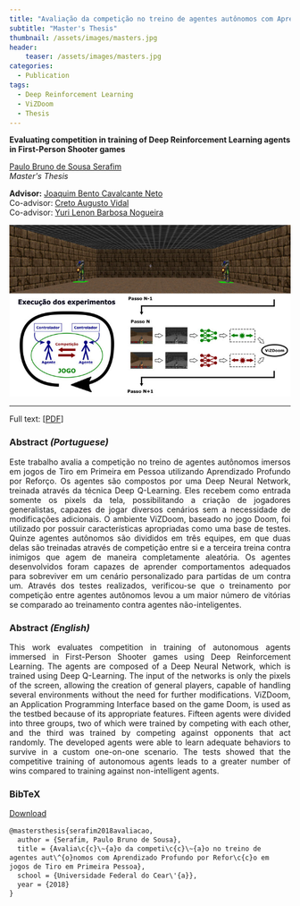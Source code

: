 ```yaml
---
title: "Avaliação da competição no treino de agentes autônomos com Aprendizado Profundo por Reforço em jogos de Tiro em Primeira Pessoa"
subtitle: "Master's Thesis"
thumbnail: /assets/images/masters.jpg
header:
    teaser: /assets/images/masters.jpg
categories:
  - Publication
tags:
  - Deep Reinforcement Learning
  - ViZDoom
  - Thesis
---
```


**Evaluating competition in training of Deep Reinforcement Learning agents in First-Person Shooter games**  

[Paulo Bruno de Sousa Serafim](https://paulobruno.github.io)  
*Master's Thesis*  

**Advisor:** [Joaquim Bento Cavalcante Neto](http://www.lia.ufc.br/~joaquimb/)  
Co-advisor: [Creto Augusto Vidal](http://www.lia.ufc.br/~cvidal/)  
Co-advisor: [Yuri Lenon Barbosa Nogueira](http://www.lia.ufc.br/~yuri/)

![General procedure](/assets/images/masters.jpg)

---

Full text: [[PDF](https://repositorio.ufc.br/handle/riufc/33099)]


### Abstract *(Portuguese)*

<p style="text-align:justify;">
Este trabalho avalia a competição no treino de agentes autônomos imersos em jogos de Tiro em Primeira em Pessoa utilizando Aprendizado Profundo por Reforço. Os agentes são compostos por uma Deep Neural Network, treinada através da técnica Deep Q-Learning. Eles recebem como entrada somente os pixels da tela, possibilitando a criação de jogadores generalistas, capazes de jogar diversos cenários sem a necessidade de modificações adicionais. O ambiente ViZDoom, baseado no jogo Doom, foi utilizado por possuir características apropriadas como uma base de testes. Quinze agentes autônomos são divididos em três equipes, em que duas delas são treinadas através de competição entre si e a terceira treina contra inimigos que agem de maneira completamente aleatória. Os agentes desenvolvidos foram capazes de aprender comportamentos adequados para sobreviver em um cenário personalizado para partidas de um contra um. Através dos testes realizados, verificou-se que o treinamento por competição entre agentes autônomos levou a um maior número de vitórias se comparado ao treinamento contra agentes não-inteligentes.
</p>

### Abstract *(English)*

<p style="text-align:justify;">
This work evaluates competition in training of autonomous agents immersed in First-Person Shooter games using Deep Reinforcement Learning. The agents are composed of a Deep Neural Network, which is trained using Deep Q-Learning. The input of the networks is only the pixels of the screen, allowing the creation of general players, capable of handling several environments without the need for further modifications. ViZDoom, an Application Programming Interface based on the game Doom, is used as the testbed because of its appropriate features. Fifteen agents were divided into three groups, two of which were trained by competing with each other, and the third was trained by competing against opponents that act randomly. The developed agents were able to learn adequate behaviors to survive in a custom one-on-one scenario. The tests showed that the competitive training of autonomous agents leads to a greater number of wins compared to training against non-intelligent agents.
</p>


### BibTeX

<p style="text-align:left">
  <a  href="/assets/citations/serafim2018avaliacao.bib">Download</a>
</p>

```
@mastersthesis{serafim2018avaliacao,
  author = {Serafim, Paulo Bruno de Sousa}, 
  title = {Avalia\c{c}\~{a}o da competi\c{c}\~{a}o no treino de agentes aut\^{o}nomos com Aprendizado Profundo por Refor\c{c}o em jogos de Tiro em Primeira Pessoa},
  school = {Universidade Federal do Cear\'{a}},
  year = {2018}
}
```
